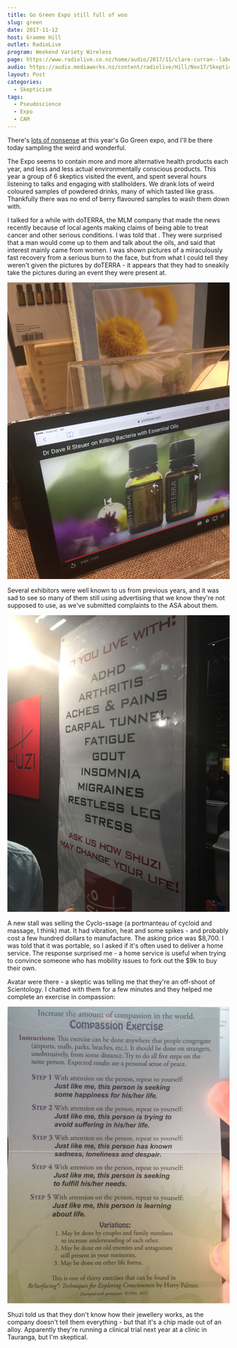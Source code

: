 ```yaml
---
title: Go Green Expo still full of woo
slug: green
date: 2017-11-12
host: Graeme Hill
outlet: RadioLive
program: Weekend Variety Wireless
page: https://www.radiolive.co.nz/home/audio/2017/11/clare-curran--labour-mp/skeptical-thoughts-with-mark-honeychurch.html
audio: https://audio.mediaworks.nz/content/radiolive/Hill/Nov17/SkepticalThoughts12_11_17.mp3
layout: Post
categories:
  - Skepticism
tags:
  - Pseudoscience
  - Expo
  - CAM
---
```


There's [lots of nonsense](http://www.gogreenexpo.co.nz/exhibitor-directory/) at this year's Go Green expo, and I'll be there today sampling the weird and wonderful.

<!-- more -->

The Expo seems to contain more and more alternative health products each year, and less and less actual environmentally conscious products. This year a group of 6 skeptics visited the event, and spent several hours listening to talks and engaging with stallholders. We drank lots of weird coloured samples of powdered drinks, many of which tasted like grass. Thankfully there was no end of berry flavoured samples to wash them down with.

I talked for a while with doTERRA, the MLM company that made the news recently because of local agents making claims of being able to treat cancer and other serious conditions. I was told that . They were surprised that a man would come up to them and talk about the oils, and said that interest mainly came from women. I was shown pictures of a miraculously fast recovery from a serious burn to the face, but from what I could tell they weren't given the pictures by doTERRA - it appears that they had to sneakily take the pictures during an event they were present at.

![Doterra](./IMG_1737.jpg)

Several exhibitors were well known to us from previous years, and it was sad to see so many of them still using advertising that we know they're not supposed to use, as we've submitted complaints to the ASA about them.

![Shuzi](./IMG_1738.jpg)

A new stall was selling the Cyclo-ssage (a portmanteau of cycloid and massage, I think) mat. It had vibration, heat and some spikes - and probably cost a few hundred dollars to manufacture. The asking price was $8,700. I was told that it was portable, so I asked if it's often used to deliver a home service. The response surprised me - a home service is useful when trying to convince someone who has mobility issues to fork out the $9k to buy their own.

Avatar were there - a skeptic was telling me that they're an off-shoot of Scientology. I chatted with them for a few minutes and they helped me complete an exercise in compassion:

![Compassion](./IMG_1739.jpg)

Shuzi told us that they don't know how their jewellery works, as the company doesn't tell them everything - but that it's a chip made out of an alloy. Apparently they're running a clinical trial next year at a clinic in Tauranga, but I'm skeptical.
